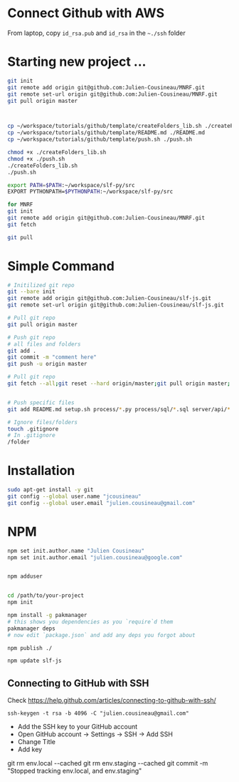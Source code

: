 
# Connect Github with AWS
From laptop, copy `id_rsa.pub` and `id_rsa` in the `~./ssh`  folder


# Starting new project ...
```bash
git init
git remote add origin git@github.com:Julien-Cousineau/MNRF.git
git remote set-url origin git@github.com:Julien-Cousineau/MNRF.git
git pull origin master



cp ~/workspace/tutorials/github/template/createFolders_lib.sh ./createFolders_lib.sh
cp ~/workspace/tutorials/github/template/README.md ./README.md
cp ~/workspace/tutorials/github/template/push.sh ./push.sh

chmod +x ./createFolders_lib.sh
chmod +x ./push.sh
./createFolders_lib.sh
./push.sh

export PATH=$PATH:~/workspace/slf-py/src
EXPORT PYTHONPATH=$PYTHONPATH:~/workspace/slf-py/src

for MNRF
git init
git remote add origin git@github.com:Julien-Cousineau/MNRF.git
git fetch

git pull
```
# Simple Command
```bash
# Initilized git repo
git --bare init
git remote add origin git@github.com:Julien-Cousineau/slf-js.git
git remote set-url origin git@github.com:Julien-Cousineau/slf-js.git

# Pull git repo
git pull origin master

# Push git repo
# all files and folders
git add . 
git commit -m "comment here"
git push -u origin master

# Pull git repo
git fetch --all;git reset --hard origin/master;git pull origin master;


# Push specific files
git add README.md setup.sh process/*.py process/sql/*.sql server/api/*.js server/api/*.json server/*.sh

# Ignore files/folders
touch .gitignore
# In .gitignore
/folder

```

# Installation
```bash
sudo apt-get install -y git
git config --global user.name "jcousineau"
git config --global user.email "julien.cousineau@gmail.com"
```
# NPM
```bash
npm set init.author.name "Julien Cousineau"
npm set init.author.email "julien.cousineau@google.com"


npm adduser


cd /path/to/your-project
npm init

npm install -g pakmanager
# this shows you dependencies as you `require`d them
pakmanager deps
# now edit `package.json` and add any deps you forgot about

npm publish ./

npm update slf-js

```

## Connecting to GitHub with SSH
Check https://help.github.com/articles/connecting-to-github-with-ssh/
```
ssh-keygen -t rsa -b 4096 -C "julien.cousineau@gmail.com"
```
* Add the SSH key to your GitHub account 
* Open GitHub account -> Settings -> SSH -> Add SSH
* Change Title
* Add key



git rm env.local --cached
git rm env.staging --cached
git commit -m "Stopped tracking env.local, and env.staging"